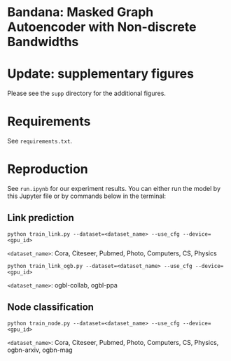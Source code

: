 # Bandana: Masked Graph Autoencoder with Non-discrete Bandwidths

# Update: supplementary figures

Please see the `supp` directory for the additional figures.

# Requirements

See `requirements.txt`.

# Reproduction

See `run.ipynb` for our experiment results. 
You can either run the model by this Jupyter file or by commands below in the terminal:

## Link prediction

```shell
python train_link.py --dataset=<dataset_name> --use_cfg --device=<gpu_id>
```
`<dataset_name>`: Cora, Citeseer, Pubmed, Photo, Computers, CS, Physics

```shell
python train_link_ogb.py --dataset=<dataset_name> --use_cfg --device=<gpu_id>
```
`<dataset_name>`: ogbl-collab, ogbl-ppa

## Node classification

```shell
python train_node.py --dataset=<dataset_name> --use_cfg --device=<gpu_id>
```
`<dataset_name>`: Cora, Citeseer, Pubmed, Photo, Computers, CS, Physics, ogbn-arxiv, ogbn-mag

